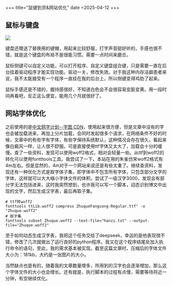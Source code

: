 +++
title="鼠键到货&网站优化"
date =2025-04-12
+++
## 鼠标与键盘

![](/img/2025-04-12-1.avif)

键盘还赠送了替换用的键帽，用起来比较舒服，打字声音挺好听的，手感也很不错，就是这个键盘的布局不是很能习惯。需要一点时间来磨合。

鼠标侧键可以自定义功能，可以打开程序、自定义键盘组合键，只是需要一直在后台挂着驱动程序才能实现功能。驱动一关，修改失效。对于我这种内存洁癖患者来说，我不太能接受有一个程序一直挂在我的后台上，所以侧键变得鸡肋了起来。

鼠标手感还是不错的，握持感很好，不知道白色会不会很容易变脏变黄。用一段时间再看吧，反正这么便宜，能用几个月就很好了。 

## 网站字体优化
之前使用的是[中文网字计划--字图 CDN](https://chinese-font.netlify.app/zh-cn/cdn/)，使用起来很方便，但是文章中没有的字也会被加载进来，再加上分片加载，会同时发起很多个请求，在网络条件不好的时候，文章中的有些字有字体，有些字保持系统默认，这种情况会存在很久，看起来像白癜风一样，让人很不舒服。可是直接使用ttf字体又太大了，加载会十分的缓慢。查了一些资料，发现可以使用woff2格式，相对会轻量一些。从ttf到woff2的转化可以使用fontttools工具。我尝试了一下，本站在用的朱雀仿宋woff2格式有4m左右。但是显然的，4m对于一个网站来说还是有些太重了。继续查资料，发现还有一种优化方式是取字体子集，即字体中不包含所有字体，只包含部分文字的字体，这样就可以大大缩小字体文件的体积。尝试了一级汉字3000，发现会有部分字无法包括进来，这时我突然想到，也许我可以写一个脚本，动态识别博文中出现的文字，然后生成汉字表，最后再取子集。
```
# ttf转woff2
fonttools ttLib.woff2 compress ZhuqueFangsong-Regular.ttf" -o "Zhuque.woff2"
# 取子集
fonttools subset Zhuque.woff2 --text-file="hanzi.txt" --output-file="Zhuque.woff2"
```
至于如何动态生成汉字表，我把这个任务交给了deepseek，幸运的是他表现很不错，修改了几次就做出了运行良好的python程序。我又在这个程序结尾处加入执行命令的语句，至此，我的需求基本被实现。截至这篇文章时，压缩后的字体文件大小为：181kb，大约是一张图片的大小。

当然缺点也是有的，随着我的文章数量增多，所用到的汉字也会逐渐增加，那么这个字体文件的大小也会增长。还有就是，执行脚本的过程有点慢，需要等待将近一分钟，有空继续优化。
